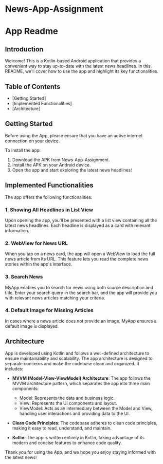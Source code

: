 # News-App-Assignment

# App Readme

## Introduction
Welcome! This is a Kotlin-based Android application that provides a convenient way to stay up-to-date with the latest news headlines. In this README, we'll cover how to use the app and highlight its key functionalities.

## Table of Contents
- [Getting Started]
- [Implemented Functionalities]
- [Architecture]

## Getting Started
Before using the App, please ensure that you have an active internet connection on your device.

To install the app:
1. Download the APK from News-App-Assignment.
2. Install the APK on your Android device.
3. Open the app and start exploring the latest news headlines!

## Implemented Functionalities
The app offers the following functionalities:

### 1. Showing All Headlines in List View
Upon opening the app, you'll be presented with a list view containing all the latest news headlines. Each headline is displayed as a card with relevant information.

### 2. WebView for News URL
When you tap on a news card, the app will open a WebView to load the full news article from its URL. This feature lets you read the complete news stories within the app's interface.

### 3. Search News
MyApp enables you to search for news using both source description and title. Enter your search query in the search bar, and the app will provide you with relevant news articles matching your criteria.

### 4. Default Image for Missing Articles
In cases where a news article does not provide an image, MyApp ensures a default image is displayed.

## Architecture
App is developed using Kotlin and follows a well-defined architecture to ensure maintainability and scalability. The app architecture is designed to separate concerns and make the codebase clean and organized. It includes:

- **MVVM (Model-View-ViewModel) Architecture**: The app follows the MVVM architecture pattern, which separates the app into three main components:
  - Model: Represents the data and business logic.
  - View: Represents the UI components and layout.
  - ViewModel: Acts as an intermediary between the Model and View, handling user interactions and providing data to the UI.

- **Clean Code Principles**: The codebase adheres to clean code principles, making it easy to read, understand, and maintain.

- **Kotlin**: The app is written entirely in Kotlin, taking advantage of its modern and concise features to enhance code quality.

Thank you for using the App, and we hope you enjoy staying informed with the latest news!
